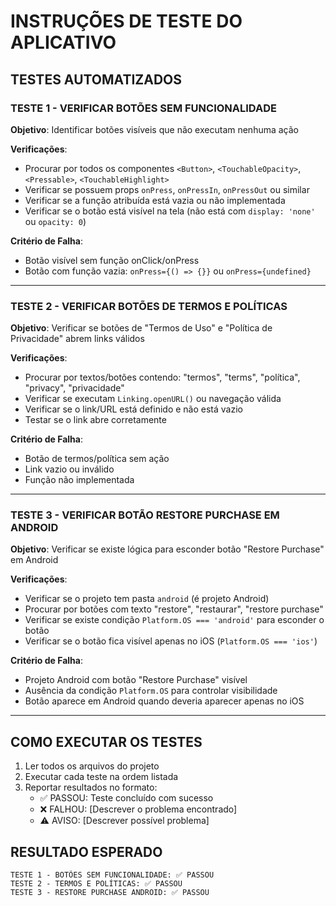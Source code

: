 # INSTRUÇÕES DE TESTE DO APLICATIVO

## TESTES AUTOMATIZADOS

### TESTE 1 - VERIFICAR BOTÕES SEM FUNCIONALIDADE

**Objetivo**: Identificar botões visíveis que não executam nenhuma ação

**Verificações**:

- Procurar por todos os componentes `<Button>`, `<TouchableOpacity>`, `<Pressable>`, `<TouchableHighlight>`
- Verificar se possuem props `onPress`, `onPressIn`, `onPressOut` ou similar
- Verificar se a função atribuída está vazia ou não implementada
- Verificar se o botão está visível na tela (não está com `display: 'none'` ou `opacity: 0`)

**Critério de Falha**:

- Botão visível sem função onClick/onPress
- Botão com função vazia: `onPress={() => {}}` ou `onPress={undefined}`

---

### TESTE 2 - VERIFICAR BOTÕES DE TERMOS E POLÍTICAS

**Objetivo**: Verificar se botões de "Termos de Uso" e "Política de Privacidade" abrem links válidos

**Verificações**:

- Procurar por textos/botões contendo: "termos", "terms", "política", "privacy", "privacidade"
- Verificar se executam `Linking.openURL()` ou navegação válida
- Verificar se o link/URL está definido e não está vazio
- Testar se o link abre corretamente

**Critério de Falha**:

- Botão de termos/política sem ação
- Link vazio ou inválido
- Função não implementada

---

### TESTE 3 - VERIFICAR BOTÃO RESTORE PURCHASE EM ANDROID

**Objetivo**: Verificar se existe lógica para esconder botão "Restore Purchase" em Android

**Verificações**:

- Verificar se o projeto tem pasta `android` (é projeto Android)
- Procurar por botões com texto "restore", "restaurar", "restore purchase"
- Verificar se existe condição `Platform.OS === 'android'` para esconder o botão
- Verificar se o botão fica visível apenas no iOS (`Platform.OS === 'ios'`)

**Critério de Falha**:

- Projeto Android com botão "Restore Purchase" visível
- Ausência da condição `Platform.OS` para controlar visibilidade
- Botão aparece em Android quando deveria aparecer apenas no iOS

---

## COMO EXECUTAR OS TESTES

1. Ler todos os arquivos do projeto
2. Executar cada teste na ordem listada
3. Reportar resultados no formato:
    - ✅ PASSOU: Teste concluído com sucesso
    - ❌ FALHOU: [Descrever o problema encontrado]
    - ⚠️ AVISO: [Descrever possível problema]

## RESULTADO ESPERADO

```
TESTE 1 - BOTÕES SEM FUNCIONALIDADE: ✅ PASSOU
TESTE 2 - TERMOS E POLÍTICAS: ✅ PASSOU
TESTE 3 - RESTORE PURCHASE ANDROID: ✅ PASSOU
```
